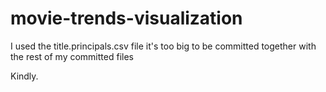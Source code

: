# movie-trends-visualization

I used the title.principals.csv file 
it's too big to be committed together with the rest of my committed files

Kindly.
